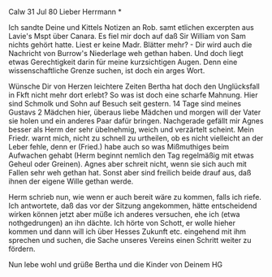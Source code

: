 Calw 31 Jul 80
Lieber Herrmann <Mogl>*

Ich sandte Deine und Kittels Notizen an Rob. samt etlichen excerpten aus Lavie's Mspt über Canara. Es fiel mir doch auf daß Sir William von Sam nichts gehört hatte. Liest er keine Madr. Blätter mehr? - Dir wird auch die Nachricht von Burrow's Niederlage weh gethan haben. Und doch liegt etwas Gerechtigkeit darin für meine kurzsichtigen Augen. Denn eine wissenschaftliche Grenze suchen, ist doch ein arges Wort.

Wünsche Dir von Herzen leichtere Zeiten Bertha hat doch den Unglücksfall in Fkft nicht mehr dort erlebt? So was ist doch eine scharfe Mahnung. 
Hier sind Schmolk und Sohn auf Besuch seit gestern. 14 Tage sind meines Gustavs 2 Mädchen hier, überaus liebe Mädchen und morgen will der Vater sie holen und ein anderes Paar dafür bringen. Nachgerade gefällt mir Agnes besser als Herm der sehr übelnehmig, weich und verzärtelt scheint. Mein Friedr. warnt mich, nicht zu schnell zu urtheilen, ob es nicht vielleicht an der Leber fehle, denn er (Fried.) habe auch so was Mißmuthiges beim Aufwachen gehabt (Herm beginnt nemlich den Tag regelmäßig mit etwas Geheul oder Greinen). Agnes aber schreit nicht, wenn sie sich auch mit Fallen sehr weh gethan hat. Sonst aber sind freilich beide drauf aus, daß ihnen der eigene Wille gethan werde.

Herm schrieb nun, wie wenn er auch bereit wäre zu kommen, falls ich riefe. Ich antwortete, daß das vor der Sitzung angekommen, hätte entscheidend wirken können jetzt aber müße ich anderes versuchen, ehe ich (etwa nothgedrungen) an ihn dächte. Ich hörte von Schott, er wolle hieher kommen und dann will ich über Hesses Zukunft etc. eingehend mit ihm sprechen und suchen, die Sache unseres Vereins einen Schritt weiter zu fördern.

Nun lebe wohl und grüße Bertha und die Kinder von
 Deinem HG
